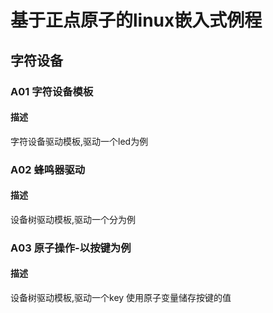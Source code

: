 # 基于正点原子的linux嵌入式例程
## 字符设备
### A01 字符设备模板
#### 描述
字符设备驱动模板,驱动一个led为例
### A02 蜂鸣器驱动
#### 描述
设备树驱动模板,驱动一个分为例
### A03 原子操作-以按键为例
#### 描述
设备树驱动模板,驱动一个key
使用原子变量储存按键的值

